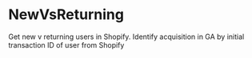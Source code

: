 # NewVsReturning
Get new v returning users in Shopify. Identify acquisition in GA by initial transaction ID of user from Shopify
